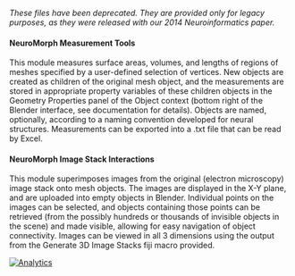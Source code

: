 *These files have been deprecated.  They are provided only for legacy purposes, as they were released with our 2014 Neuroinformatics paper.*

<!--[Legacy Blender Wiki](http://wiki.blender.org/index.php/Extensions:2.6/Py/Scripts/Neuro_tool)  (including installation instructions) -->


#### NeuroMorph Measurement Tools   
This module measures surface areas, volumes, and lengths of regions of meshes specified by a user-defined selection of vertices. New objects are created as children of the original mesh object, and the measurements are stored in appropriate property variables of these children objects in the Geometry Properties panel of the Object context (bottom right of the Blender interface, see documentation for details). Objects are named, optionally, according to a naming convention developed for neural structures. Measurements can be exported into a .txt file that can be read by Excel.


#### NeuroMorph Image Stack Interactions   
This module superimposes images from the original (electron microscopy) image stack onto mesh objects. The images are displayed in the X-Y plane, and are uploaded into empty objects in Blender.  Individual points on the images can be selected, and objects containing those points can be retrieved (from the possibly hundreds or thousands of invisible objects in the scene) and made visible, allowing for easy navigation of object connectivity.  Images can be viewed in all 3 dimensions using the output from the Generate 3D Image Stacks fiji macro provided.

[![Analytics](https://ga-beacon.appspot.com/UA-99596205-1/Legacy_NeuroMorph_Toolkit?pixel)](https://github.com/NeuroMorph-EPFL/NeuroMorph/tree/master/Legacy_NeuroMorph_Toolkit)
